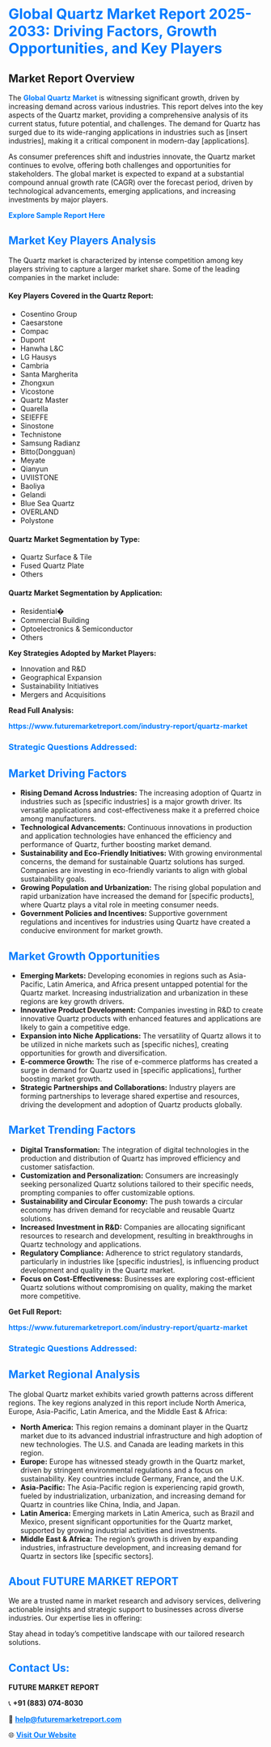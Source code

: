 <h1 style="color: #007BFF;">Global Quartz Market Report 2025-2033: Driving Factors, Growth Opportunities, and Key Players</h1>

<section id="overview">
<h2>Market Report Overview</h2>
<p>The <a href="https://www.futuremarketreport.com/industry-report/quartz-market" style="color: #007BFF; text-decoration: none;"><strong>Global Quartz Market</strong></a> is witnessing significant growth, driven by increasing demand across various industries. This report delves into the key aspects of the Quartz market, providing a comprehensive analysis of its current status, future potential, and challenges. The demand for Quartz has surged due to its wide-ranging applications in industries such as [insert industries], making it a critical component in modern-day [applications].</p>
<p>As consumer preferences shift and industries innovate, the Quartz market continues to evolve, offering both challenges and opportunities for stakeholders. The global market is expected to expand at a substantial compound annual growth rate (CAGR) over the forecast period, driven by technological advancements, emerging applications, and increasing investments by major players.</p>
</section>

<section id="overview">
<p><a href="https://www.futuremarketreport.com/request-sample/reportId=84542" style="color: #007BFF; text-decoration: none;"><strong>Explore Sample Report Here</strong></a></p>
</section>

<section id="key-players">
<h2 style="color: #007BFF;">Market Key Players Analysis</h2>
<p>The Quartz market is characterized by intense competition among key players striving to capture a larger market share. Some of the leading companies in the market include:</p>
<h4>Key Players Covered in the Quartz Report:</h4>
<ul><li>Cosentino Group</li><li>Caesarstone</li><li>Compac</li><li>Dupont</li><li>Hanwha L&amp;C</li><li>LG Hausys</li><li>Cambria</li><li>Santa Margherita</li><li>Zhongxun</li><li>Vicostone</li><li>Quartz Master</li><li>Quarella</li><li>SEIEFFE</li><li>Sinostone</li><li>Technistone</li><li>Samsung Radianz</li><li>Bitto(Dongguan)</li><li>Meyate</li><li>Qianyun</li><li>UVIISTONE</li><li>Baoliya</li><li>Gelandi</li><li>Blue Sea Quartz</li><li>OVERLAND</li><li>Polystone</li></ul>
<h4>Quartz Market Segmentation by Type:</h4>
<ul><li>Quartz Surface &amp; Tile</li><li>Fused Quartz Plate</li><li>Others</li></ul>

<h4>Quartz Market Segmentation by Application:</h4>
<ul><li>Residential�</li><li>Commercial Building</li><li>Optoelectronics &amp; Semiconductor</li><li>Others</li></ul>
<p><strong>Key Strategies Adopted by Market Players:</strong></p>
<ul>
<li>Innovation and R&D</li>
<li>Geographical Expansion</li>
<li>Sustainability Initiatives</li>
<li>Mergers and Acquisitions</li>
</ul>
</section>

<section>
<p><strong>Read Full Analysis: </strong></p><a href="https://www.futuremarketreport.com/industry-report/quartz-market" style="color: #007BFF; text-decoration: none;"><strong>https://www.futuremarketreport.com/industry-report/quartz-market</strong></a>
<h3 style="color: #007BFF;">Strategic Questions Addressed:</h3>
</section>

<section id="driving-factors">
<h2 style="color: #007BFF;">Market Driving Factors</h2>
<ul>
<li><strong>Rising Demand Across Industries:</strong> The increasing adoption of Quartz in industries such as [specific industries] is a major growth driver. Its versatile applications and cost-effectiveness make it a preferred choice among manufacturers.</li>
<li><strong>Technological Advancements:</strong> Continuous innovations in production and application technologies have enhanced the efficiency and performance of Quartz, further boosting market demand.</li>
<li><strong>Sustainability and Eco-Friendly Initiatives:</strong> With growing environmental concerns, the demand for sustainable Quartz solutions has surged. Companies are investing in eco-friendly variants to align with global sustainability goals.</li>
<li><strong>Growing Population and Urbanization:</strong> The rising global population and rapid urbanization have increased the demand for [specific products], where Quartz plays a vital role in meeting consumer needs.</li>
<li><strong>Government Policies and Incentives:</strong> Supportive government regulations and incentives for industries using Quartz have created a conducive environment for market growth.</li>
</ul>
</section>

<section id="growth-opportunities">
<h2 style="color: #007BFF;">Market Growth Opportunities</h2>
<ul>
<li><strong>Emerging Markets:</strong> Developing economies in regions such as Asia-Pacific, Latin America, and Africa present untapped potential for the Quartz market. Increasing industrialization and urbanization in these regions are key growth drivers.</li>
<li><strong>Innovative Product Development:</strong> Companies investing in R&D to create innovative Quartz products with enhanced features and applications are likely to gain a competitive edge.</li>
<li><strong>Expansion into Niche Applications:</strong> The versatility of Quartz allows it to be utilized in niche markets such as [specific niches], creating opportunities for growth and diversification.</li>
<li><strong>E-commerce Growth:</strong> The rise of e-commerce platforms has created a surge in demand for Quartz used in [specific applications], further boosting market growth.</li>
<li><strong>Strategic Partnerships and Collaborations:</strong> Industry players are forming partnerships to leverage shared expertise and resources, driving the development and adoption of Quartz products globally.</li>
</ul>
</section>

<section id="trending-factors">
<h2 style="color: #007BFF;">Market Trending Factors</h2>
<ul>
<li><strong>Digital Transformation:</strong> The integration of digital technologies in the production and distribution of Quartz has improved efficiency and customer satisfaction.</li>
<li><strong>Customization and Personalization:</strong> Consumers are increasingly seeking personalized Quartz solutions tailored to their specific needs, prompting companies to offer customizable options.</li>
<li><strong>Sustainability and Circular Economy:</strong> The push towards a circular economy has driven demand for recyclable and reusable Quartz solutions.</li>
<li><strong>Increased Investment in R&D:</strong> Companies are allocating significant resources to research and development, resulting in breakthroughs in Quartz technology and applications.</li>
<li><strong>Regulatory Compliance:</strong> Adherence to strict regulatory standards, particularly in industries like [specific industries], is influencing product development and quality in the Quartz market.</li>
<li><strong>Focus on Cost-Effectiveness:</strong> Businesses are exploring cost-efficient Quartz solutions without compromising on quality, making the market more competitive.</li>
</ul>
</section>

<section>
<p><strong>Get Full Report: </strong></p><a href="https://www.futuremarketreport.com/industry-report/quartz-market" style="color: #007BFF; text-decoration: none;"><strong>https://www.futuremarketreport.com/industry-report/quartz-market</strong></a>
<h3 style="color: #007BFF;">Strategic Questions Addressed:</h3>
</section>


<section id="regional-analysis">
<h2 style="color: #007BFF;">Market Regional Analysis</h2>
<p>The global Quartz market exhibits varied growth patterns across different regions. The key regions analyzed in this report include North America, Europe, Asia-Pacific, Latin America, and the Middle East & Africa:</p>
<ul>
<li><strong>North America:</strong> This region remains a dominant player in the Quartz market due to its advanced industrial infrastructure and high adoption of new technologies. The U.S. and Canada are leading markets in this region.</li>
<li><strong>Europe:</strong> Europe has witnessed steady growth in the Quartz market, driven by stringent environmental regulations and a focus on sustainability. Key countries include Germany, France, and the U.K.</li>
<li><strong>Asia-Pacific:</strong> The Asia-Pacific region is experiencing rapid growth, fueled by industrialization, urbanization, and increasing demand for Quartz in countries like China, India, and Japan.</li>
<li><strong>Latin America:</strong> Emerging markets in Latin America, such as Brazil and Mexico, present significant opportunities for the Quartz market, supported by growing industrial activities and investments.</li>
<li><strong>Middle East & Africa:</strong> The region’s growth is driven by expanding industries, infrastructure development, and increasing demand for Quartz in sectors like [specific sectors].</li>
</ul>
</section>

<footer>
<h2 style="color: #007BFF;">About FUTURE MARKET REPORT</h2>
<p>We are a trusted name in market research and advisory services, delivering actionable insights and strategic support to businesses across diverse industries. Our expertise lies in offering:</p>

<p>Stay ahead in today’s competitive landscape with our tailored research solutions.</p>

<h2 style="color: #007BFF;">Contact Us:</h2>
<p><strong>FUTURE MARKET REPORT</strong></p>
<p>📞 <strong>+91 (883) 074-8030</strong></p>
<p>📧 <strong><a href="mailto:help@futuremarketreport.com" style="color: #007BFF;">help@futuremarketreport.com</a></strong></p>
<p>🌐 <strong><a href="https://www.futuremarketreport.com/" style="color: #007BFF;">Visit Our Website</a></strong></p>
</footer>